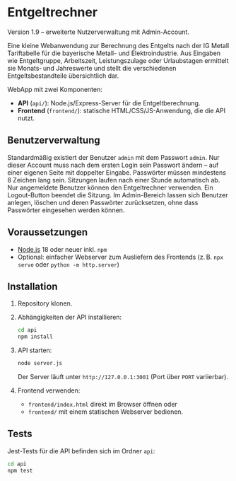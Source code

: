 # Entgeltrechner

Version 1.9 – erweiterte Nutzerverwaltung mit Admin-Account.

Eine kleine Webanwendung zur Berechnung des Entgelts nach der IG Metall Tariftabelle für die bayerische Metall- und Elektroindustrie. Aus Eingaben wie Entgeltgruppe, Arbeitszeit, Leistungszulage oder Urlaubstagen ermittelt sie Monats‑ und Jahreswerte und stellt die verschiedenen Entgeltsbestandteile übersichtlich dar.

WebApp mit zwei Komponenten:

- **API** (`api/`): Node.js/Express-Server für die Entgeltberechnung.
- **Frontend** (`frontend/`): statische HTML/CSS/JS-Anwendung, die die API nutzt.

## Benutzerverwaltung

Standardmäßig existiert der Benutzer `admin` mit dem Passwort `admin`. Nur dieser Account muss nach dem ersten Login sein Passwort ändern – auf einer eigenen Seite mit doppelter Eingabe. Passwörter müssen mindestens 8 Zeichen lang sein. Sitzungen laufen nach einer Stunde automatisch ab. Nur angemeldete Benutzer können den Entgeltrechner verwenden. Ein Logout-Button beendet die Sitzung. Im Admin-Bereich lassen sich Benutzer anlegen, löschen und deren Passwörter zurücksetzen, ohne dass Passwörter eingesehen werden können.

## Voraussetzungen

- [Node.js](https://nodejs.org/) 18 oder neuer inkl. `npm`
- Optional: einfacher Webserver zum Ausliefern des Frontends (z. B. `npx serve` oder `python -m http.server`)

## Installation

1. Repository klonen.
2. Abhängigkeiten der API installieren:

   ```bash
   cd api
   npm install
   ```

3. API starten:

   ```bash
   node server.js
   ```

   Der Server läuft unter `http://127.0.0.1:3001` (Port über `PORT` variierbar).

4. Frontend verwenden:

   - `frontend/index.html` direkt im Browser öffnen oder
   - `frontend/` mit einem statischen Webserver bedienen.

## Tests

Jest-Tests für die API befinden sich im Ordner `api`:

```bash
cd api
npm test
```

